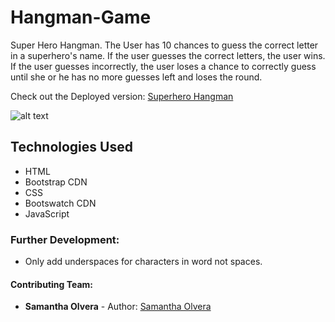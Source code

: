 # Hangman-Game
Super Hero Hangman. The User has 10 chances to guess the correct letter in a superhero's name. If the user guesses the correct letters, the user wins. If the user guesses incorrectly, the user loses a chance to correctly guess until she or he has no more guesses left and loses the round. 

Check out the Deployed version: [Superhero Hangman](https://smolvera.github.io/Hangman-Game/)

![alt text]("https://smolvera.github.io/Hangman-Game/assets/images/superheroHangman2.jpg "Superhero Hangman Game")
## Technologies Used
 - HTML
 - Bootstrap CDN 
 - CSS
 - Bootswatch CDN
 - JavaScript
 
### Further Development:
- Only add underspaces for characters in word not spaces. 

#### Contributing Team:

* **Samantha Olvera** - Author: [Samantha Olvera](https://github.com/smolvera) 

